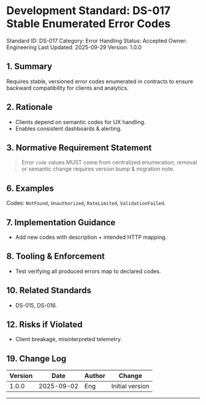 # Development Standard: DS-017 Stable Enumerated Error Codes

Standard ID: DS-017
Category: Error Handling
Status: Accepted
Owner: Engineering
Last Updated: 2025-09-29
Version: 1.0.0

## 1. Summary

Requires stable, versioned error codes enumerated in contracts to ensure backward compatibility for clients and analytics.

## 2. Rationale

- Clients depend on semantic codes for UX handling.
- Enables consistent dashboards & alerting.

## 3. Normative Requirement Statement

> Error `code` values MUST come from centralized enumeration; removal or semantic change requires version bump & migration note.

## 6. Examples

Codes: `NotFound`, `Unauthorized`, `RateLimited`, `ValidationFailed`.

## 7. Implementation Guidance

- Add new codes with description + intended HTTP mapping.

## 8. Tooling & Enforcement

- Test verifying all produced errors map to declared codes.

## 10. Related Standards

- DS-015, DS-016.

## 12. Risks if Violated

- Client breakage, misinterpreted telemetry.

## 19. Change Log

| Version | Date | Author | Change |
| ------- | ---- | ------ | ------ |
| 1.0.0 | 2025-09-02 | Eng | Initial version |

---
